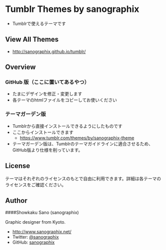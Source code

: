 # Tumblr Themes by sanographix

* Tumblrで使えるテーマです

## View All Themes

* <http://sanographix.github.io/tumblr/>


## Overview

### GitHub 版（ここに置いてあるやつ）

- たまにデザインを修正・変更します
- 各テーマのhtmlファイルをコピーしてお使いください

### テーマガーデン版

- Tumblrから直接インストールできるようにしたものです
- ここからインストールできます
    - <https://www.tumblr.com/themes/by/sanographix-theme>
- テーマガーデン版は、Tumblrのテーマガイドラインに適合させるため、GitHub版より仕様を削っています。

## License

テーマはそれぞれのライセンスのもとで自由に利用できます。詳細は各テーマのライセンスをご確認ください。

## Author
####Showkaku Sano (sanographix)

Graphic designer from Kyoto.

* <http://www.sanographix.net/>
* Twitter: [@sanographix](https://twitter.com/sanographix)
* GitHub: [sanographix](https://github.com/sanographix)
